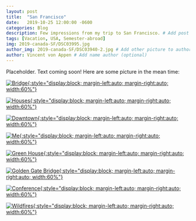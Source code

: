 ```yaml
---
layout: post
title:  "San Francisco"
date:   2019-10-25 12:00:00 -0600
categories: Blog
description: Few impressions from my trip to San Francisco. # Add post description 
tags: [Vacation, USA, Semester-abroad]
img: 2019-canada-SF/DSC03995.jpg
author_img: 2019-canada-SF/DSC03940-2.jpg # Add other picture to author box
author: Vincent von Appen # Add name author (optional)
---
```


Placeholder. Text coming soon! Here are some picture in the mean time:

[![Bridge](/assets/img/2019-canada-SF/DSC03893.jpg){:style="display:block; margin-left:auto; margin-right:auto; width:60%"}](/assets/img/2019-canada-SF/DSC03893.jpg)

[![Houses](/assets/img/2019-canada-SF/DSC03901.jpg){:style="display:block; margin-left:auto; margin-right:auto; width:60%"}](/assets/img/2019-canada-SF/DSC03901.jpg)

[![Downtown](/assets/img/2019-canada-SF/DSC03909.jpg){:style="display:block; margin-left:auto; margin-right:auto; width:60%"}](/assets/img/2019-canada-SF/DSC03909.jpg)

[![Me](/assets/img/2019-canada-SF/DSC03940.jpg){:style="display:block; margin-left:auto; margin-right:auto; width:60%"}](/assets/img/2019-canada-SF/DSC03940.jpg)

[![Green House](/assets/img/2019-canada-SF/DSC03969.jpg){:style="display:block; margin-left:auto; margin-right:auto; width:60%"}](/assets/img/2019-canada-SF/DSC03969.jpg)

[![Golden Gate Bridge](/assets/img/2019-canada-SF/DSC03995.jpg){:style="display:block; margin-left:auto; margin-right:auto; width:60%"}](/assets/img/2019-canada-SF/DSC03995.jpg)

[![Conference](/assets/img/2019-canada-SF/IMG_8522.jpg){:style="display:block; margin-left:auto; margin-right:auto; width:60%"}](/assets/img/2019-canada-SF/IMG_8522.jpg)

[![Wildfires](/assets/img/2019-canada-SF/IMG_8692.jpg){:style="display:block; margin-left:auto; margin-right:auto; width:60%"}](/assets/img/2019-canada-SF/IMG_8692.jpg)

